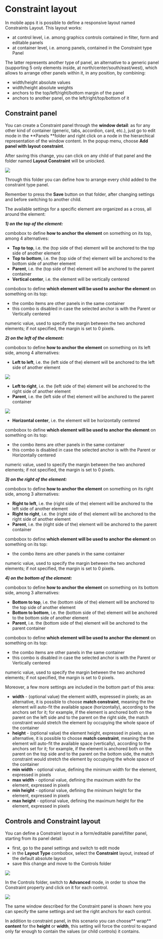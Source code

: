 # Constraint layout

In mobile apps it is possible to define a responsive layout named Constraints Layout. This layout works:

* at control level, i.e. among graphics controls contained in filter, form and editable panels
* at container level, i.e. among panels, contained in the Constraint type Panel

The latter represents another type of panel, an alternative to a generic panel (supporting 5 only elements inside, at north/center/south/east/west), which allows to arrange other panels within it, in any position, by combining:

* width/height absolute values
* width/height absolute weights
* anchors to the top/left/right/bottom margin of the panel
* anchors to another panel, on the left/right/top/bottom of it

## Constraint panel

You can create a Constraint panel through the **window detail**: as for any other kind of container (generic, tabs, accordion, card, etc.), just go to edit mode in the **Panels **folder and right click on a node in the hierarchical representation of the window content. In the popup menu, choose **Add panel with layout constraint**.

After saving this change, you can click on any child of that panel and the folder named **Layout Constraint** will be unlocked.

![](../../../../.gitbook/assets/schermata-2019-06-12-alle-16.38.10.png)

Through this folder you can define how to arrange every child added to the constraint type panel.

Remember to press the **Save** button on that folder, after changing settings and before switching to another child.

The available settings for a specific element are organized as a cross, all around the element:

_**1) on the top of the element:**_

combobox to define **how to anchor the element** on something on its top, among 4 alternatives:

* **Top to top**, i.e. the (top side of the) element will be anchored to the top side of another element
* **Top to bottom**, i.e. the (top side of the)  element will be anchored to the bottom side of another element
* **Parent**, i.e. the (top side of the) element will be anchored to the parent container
* **Vertical center**, i.e. the element will be vertically centered

combobox to define **which element will be used to anchor the element** on something on its top:

* the combo items are other panels in the same container
* this combo is disabled in case the selected anchor is with the Parent or Vertically centered

numeric value, used to specify the margin between the two anchored elements; if not specified, the margin is set to 0 pixels.

_**2) on the left of the element:**_

combobox to define **how to anchor the element** on something on its left side, among 4 alternatives:

* **Left to left**, i.e. the (left side of the) element will be anchored to the left side of another element

![](../../../../.gitbook/assets/constrmargin.png)

* **Left to right**, i.e. the (left side of the)  element will be anchored to the right side of another element
* **Parent**, i.e. the (left side of the) element will be anchored to the parent container

![](../../../../.gitbook/assets/constrparent.png)

* **Horizontal center**, i.e. the element will be horizontally centered

combobox to define **which element will be used to anchor the element** on something on its top:

* the combo items are other panels in the same container
* this combo is disabled in case the selected anchor is with the Parent or Horizontally centered

numeric value, used to specify the margin between the two anchored elements; if not specified, the margin is set to 0 pixels.

_**3) on the right of the element:**_

combobox to define **how to anchor the element** on something on its right side, among 3 alternatives:

* **Right to left**, i.e. the (right side of the) element will be anchored to the left side of another element
* **Right to right**, i.e. the (right side of the)  element will be anchored to the right side of another element
* **Parent**, i.e. the (right side of the) element will be anchored to the parent container

combobox to define **which element will be used to anchor the element** on something on its top:

* the combo items are other panels in the same container

numeric value, used to specify the margin between the two anchored elements; if not specified, the margin is set to 0 pixels.

_**4) on the bottom of the element:**_

combobox to define **how to anchor the element** on something on its bottom side, among 3 alternatives:

* **Bottom to top**, i.e. the (bottom side of the) element will be anchored to the top side of another element
* **Bottom to bottom**, i.e. the (bottom side of the)  element will be anchored to the bottom side of another element
* **Parent**, i.e. the (bottom side of the) element will be anchored to the parent container

combobox to define **which element will be used to anchor the element** on something on its top:

* the combo items are other panels in the same container
* this combo is disabled in case the selected anchor is with the Parent or Vertically centered

numeric value, used to specify the margin between the two anchored elements; if not specified, the margin is set to 0 pixels.

Moreover, a few more settings are included in the bottom part of this area:

* **width** - (optional value) the element width, expressed in pixels; as an alternative, it is possible to choose **match constraint**, meaning the the element will auto-fit the available space (horizontally), according to the anchors set for it; for example, if the element is anchored both on the parent on the left side and to the parent on the right side, the match constraint would stretch the element by occupying the whole space of the container
* **height** - (optional value) the element height, expressed in pixels; as an alternative, it is possible to choose **match constraint**, meaning the the element will auto-fit the available space (vertically), according to the anchors set for it; for example, if the element is anchored both on the parent on the top side and to the parent on the bottom side, the match constraint would stretch the element by occupying the whole space of the container
* **min width** - optional value, defining the minimum width for the element, expressed in pixels
* **max width** - optional value, defining the maximum width for the element, expressed in pixels
* **min height** - optional value, defining the minimum height for the element, expressed in pixels
* **max height** - optional value, defining the maximum height for the element, expressed in pixels

## Controls and Constraint layout

You can define a Constraint layout in a form/editable panel/filter panel, starting from its panel detail:

* first, go to the panel settings and switch to edit mode
* in the **Layout Type** combobox, select the **Constraint** layout, instead of the default absolute layout
* save this change and move to the Controls folder

![](../../../../.gitbook/assets/contrstrat-contros1.png)

In the Controls folder, switch to **Advanced** mode, in order to show the Constraint property and click on it for each control.

![](../../../../.gitbook/assets/contrstrat-controls2.png)

The same window described for the Constraint panel is shown: here you can specify the same settings and set the right anchors for each control.

In addition to constraint panel, in this scenario you can choose** wrap** **content** for the **height** or **width**, this setting will force the control to expand only far enough to contain the values (or child controls) it contains.
